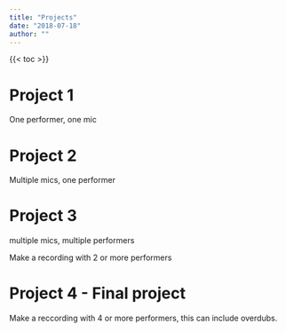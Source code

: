 ```yaml
---
title: "Projects"
date: "2018-07-18"
author: ""
---
```


{{< toc >}}

# Project 1

One performer, one mic

# Project 2

Multiple mics, one performer

# Project 3

multiple mics, multiple performers

Make a recording with 2 or more performers

# Project 4 - Final project

Make a reccording with 4 or more performers, this can include overdubs.
